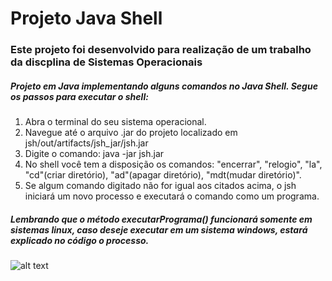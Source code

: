 # Projeto Java Shell
### Este projeto foi desenvolvido para realização de um trabalho da discplina de Sistemas Operacionais
##### Projeto em Java implementando alguns comandos no Java Shell. Segue os passos para executar o shell:

1. Abra o terminal do seu sistema operacional.
2. Navegue até o arquivo .jar do projeto localizado em jsh/out/artifacts/jsh_jar/jsh.jar
3. Digite o comando: java -jar jsh.jar
4. No shell você tem a disposição os comandos: "encerrar", "relogio", "la", "cd"(criar diretório), "ad"(apagar diretório), "mdt(mudar diretório)".
5. Se algum comando digitado não for igual aos citados acima, o jsh iniciará um novo processo e executará o comando como um programa.


##### Lembrando que o método executarPrograma() funcionará somente em sistemas linux, caso deseje executar em um sistema windows, estará explicado no código o processo.

![alt text](https://s2.glbimg.com/VqjVAdUq_lilXvqESttuSSmEiqw=/0x192:695x519/695x327/s.glbimg.com/po/tt2/f/original/2015/05/31/nyan2.gif)
